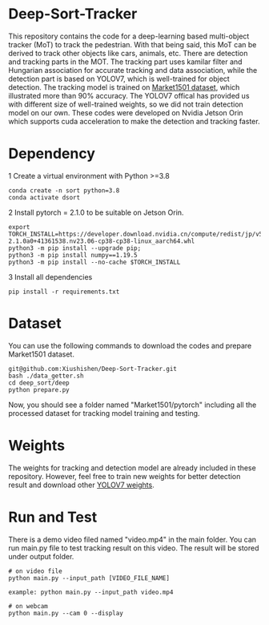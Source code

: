 # Deep-Sort-Tracker

This repository contains the code for a deep-learning based multi-object tracker (MoT) to track the pedestrian. With that being said, this MoT can be derived to track other objects like cars, animals, etc. There are detection and tracking parts in the MOT. The tracking part uses kamilar filter and Hungarian association for accurate tracking and data association, while the detection part is based on YOLOV7, which is well-trained for object detection. The tracking model is trained on [Market1501 dataset](https://www.kaggle.com/datasets/pengcw1/market-1501), which illustrated more than 90% accuracy. The YOLOV7 offical has provided us with different size of well-trained weights, so we did not train detection model on our own. These codes were developed on Nvidia Jetson Orin which supports cuda acceleration to make the detection and tracking faster.

# Dependency
1 Create a virtual environment with Python >=3.8  
```
conda create -n sort python=3.8    
conda activate dsort  
```

2 Install pytorch = 2.1.0 to be suitable on Jetson Orin.
```
export TORCH_INSTALL=https://developer.download.nvidia.cn/compute/redist/jp/v512/pytorch/torch-2.1.0a0+41361538.nv23.06-cp38-cp38-linux_aarch64.whl
python3 -m pip install --upgrade pip;
python3 -m pip install numpy==1.19.5
python3 -m pip install --no-cache $TORCH_INSTALL
```

3 Install all dependencies
```
pip install -r requirements.txt
```

# Dataset

You can use the following commands to download the codes and prepare Market1501 dataset.
```
git@github.com:Xiushishen/Deep-Sort-Tracker.git
bash ./data_getter.sh
cd deep_sort/deep
python prepare.py
```
Now, you should see a folder named "Market1501/pytorch" including all the processed dataset for tracking model training and testing.

# Weights

The weights for tracking and detection model are already included in these repository. However, feel free to train new weights for better detection result and download other [YOLOV7 weights](https://github.com/ultralytics/yolov5).

# Run and Test
There is a demo video filed named "video.mp4" in the main folder. You can run main.py file to test tracking result on this video. The result will be stored under output folder.
```
# on video file
python main.py --input_path [VIDEO_FILE_NAME]

example: python main.py --input_path video.mp4

# on webcam 
python main.py --cam 0 --display

```
